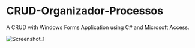 # CRUD-Organizador-Processos

A CRUD with Windows Forms Application using C# and Microsoft Access.

![Screenshot_1](https://user-images.githubusercontent.com/31941580/73094725-f64ae300-3ebf-11ea-85c9-5f140d9d4b4c.png)
